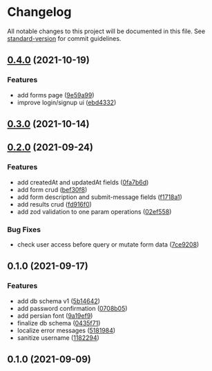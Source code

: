 # Changelog

All notable changes to this project will be documented in this file. See [standard-version](https://github.com/conventional-changelog/standard-version) for commit guidelines.

## [0.4.0](https://github.com/ErfanMirzapour/nova-form/compare/v0.3.0...v0.4.0) (2021-10-19)


### Features

* add forms page ([9e59a99](https://github.com/ErfanMirzapour/nova-form/commit/9e59a998ac22b3b526c71986ac03bd76288228a7))
* improve login/signup ui ([ebd4332](https://github.com/ErfanMirzapour/nova-form/commit/ebd4332e42be5ecc28534bf2a4ad4953c9ce10d0))

## [0.3.0](https://github.com/ErfanMirzapour/nova-form/compare/v0.2.0...v0.3.0) (2021-10-14)

## [0.2.0](https://github.com/ErfanMirzapour/nova-form/compare/v0.1.0...v0.2.0) (2021-09-24)


### Features

* add createdAt and updatedAt fields ([0fa7b6d](https://github.com/ErfanMirzapour/nova-form/commit/0fa7b6dbcd85827fe9d9930e8da27a42ea21690d))
* add form crud ([bef30f8](https://github.com/ErfanMirzapour/nova-form/commit/bef30f8775cb68b8574de143aed0d8eb8ca4a82c))
* add form description and submit-message fields ([f1718a1](https://github.com/ErfanMirzapour/nova-form/commit/f1718a1f49db86d4a8f1cbe636a8f8eaa39e8594))
* add results crud ([fd916f0](https://github.com/ErfanMirzapour/nova-form/commit/fd916f0e0861c828f3fd0da9565c89490d26d560))
* add zod validation to one param operations ([02ef558](https://github.com/ErfanMirzapour/nova-form/commit/02ef558756eb9f495991ee4e5e3faaf0ba71ca70))


### Bug Fixes

* check user access before query or mutate form data ([7ce9208](https://github.com/ErfanMirzapour/nova-form/commit/7ce920859710ea2ba874a95b7860edb584fbbac0))

## 0.1.0 (2021-09-17)


### Features

* add db schema v1 ([5b14642](https://github.com/ErfanMirzapour/nova-form/commit/5b146425b4202d047f6e8f55cd32cc2c6ca35222))
* add password confirmation ([0708b05](https://github.com/ErfanMirzapour/nova-form/commit/0708b05173950f8a810bcaee52a6a90ca7dd8596))
* add persian font ([9a19ef9](https://github.com/ErfanMirzapour/nova-form/commit/9a19ef985493ee8a0300c564170804bc584ec672))
* finalize db schema ([0435f71](https://github.com/ErfanMirzapour/nova-form/commit/0435f71d4a61910341b9ebdf0516b35793f6ba69))
* localize error messages ([5181984](https://github.com/ErfanMirzapour/nova-form/commit/5181984f366f40180bcc15274026197f1efff0f0))
* sanitize username ([1182294](https://github.com/ErfanMirzapour/nova-form/commit/11822943e34763258a51d161618f411295283bb8))

## 0.1.0 (2021-09-09)
